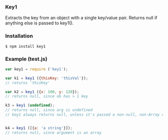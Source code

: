 ### Key1 

Extracts the key from an object with a single key/value pair.
Returns null if anything else is passed to key1().

### Installation
```shell
$ npm install key1
```

### Example (test.js)

```js
var key1 = require ('key1');

var k1 = key1 ({thisKey: 'thisVal'});
// returns 'thisKey'

var k2 = key1 ({x: 100, y: 120});
// returns null, since ob has > 1 key

k3 = key1 (undefined);
// returns null, since arg is undefined
// key1 always returns null, unless it's passed a non-null, non-Array object


k4 = key1 ([{a: 'a string'}]);
// returns null, since argument is an array
```
